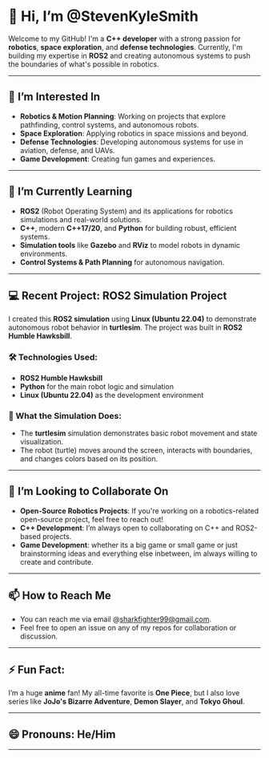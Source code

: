 # 👋 Hi, I’m @StevenKyleSmith

Welcome to my GitHub! I'm a **C++ developer** with a strong passion for **robotics**, **space exploration**, and **defense technologies**. Currently, I'm building my expertise in **ROS2** and creating autonomous systems to push the boundaries of what's possible in robotics.

---

## 👀 I’m Interested In
- **Robotics & Motion Planning**: Working on projects that explore pathfinding, control systems, and autonomous robots.
- **Space Exploration**: Applying robotics in space missions and beyond.
- **Defense Technologies**: Developing autonomous systems for use in aviation, defense, and UAVs.
- **Game Development**: Creating fun games and experiences.

---

## 🌱 I’m Currently Learning
- **ROS2** (Robot Operating System) and its applications for robotics simulations and real-world solutions.
- **C++**, modern **C++17/20**, and **Python** for building robust, efficient systems.
- **Simulation tools** like **Gazebo** and **RViz** to model robots in dynamic environments.
- **Control Systems & Path Planning** for autonomous navigation.

---

## 💻 Recent Project: **ROS2 Simulation Project**
I created this **ROS2 simulation** using **Linux (Ubuntu 22.04)** to demonstrate autonomous robot behavior in **turtlesim**. The project was built in **ROS2 Humble Hawksbill**.

### 🛠️ Technologies Used:
- **ROS2 Humble Hawksbill**
- **Python** for the main robot logic and simulation
- **Linux (Ubuntu 22.04)** as the development environment

### 🚀 What the Simulation Does:
- The **turtlesim** simulation demonstrates basic robot movement and state visualization.
- The robot (turtle) moves around the screen, interacts with boundaries, and changes colors based on its position.

---

## 🤝 I’m Looking to Collaborate On
- **Open-Source Robotics Projects**: If you're working on a robotics-related open-source project, feel free to reach out!
- **C++ Development**: I’m always open to collaborating on C++ and ROS2-based projects.
- **Game Development**: whether its a big game or small game or just brainstorming ideas and everything else inbetween, im always willing to create and contribute.

---

## 📫 How to Reach Me
- You can reach me via email @sharkfighter99@gmail.com.
- Feel free to open an issue on any of my repos for collaboration or discussion.

---

## ⚡ Fun Fact:
I’m a huge **anime** fan! My all-time favorite is **One Piece**, but I also love series like **JoJo's Bizarre Adventure**, **Demon Slayer**, and **Tokyo Ghoul**.

---

## 😄 Pronouns: He/Him

---

<!---
StevenKyleSmith/StevenKyleSmith is a ✨ special ✨ repository because its `README.md` (this file) appears on your GitHub profile.
You can click the Preview link to take a look at your changes.
--->
